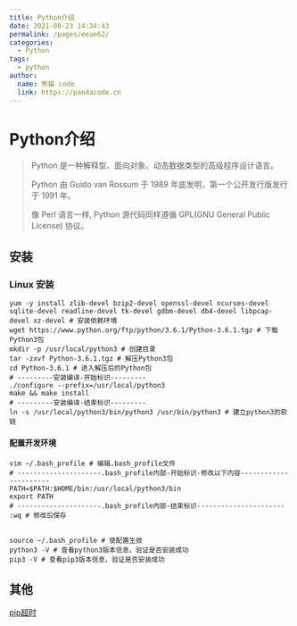 ```yaml
---
title: Python介绍
date: 2021-08-23 14:34:43
permalink: /pages/eeae62/
categories: 
  - Python
tags: 
  - python
author: 
  name: 熊猫 code
  link: https://pandacode.cn
---
```

# Python介绍

> Python 是一种解释型、面向对象、动态数据类型的高级程序设计语言。
>
> Python 由 Guido van Rossum 于 1989 年底发明，第一个公开发行版发行于 1991 年。
>
> 像 Perl 语言一样, Python 源代码同样遵循 GPL(GNU General Public License) 协议。

## 安装

### Linux 安装

```shell
yum -y install zlib-devel bzip2-devel openssl-devel ncurses-devel sqlite-devel readline-devel tk-devel gdbm-devel db4-devel libpcap-devel xz-devel # 安装依赖环境
wget https://www.python.org/ftp/python/3.6.1/Python-3.6.1.tgz # 下载Python3包
mkdir -p /usr/local/python3 # 创建目录
tar -zxvf Python-3.6.1.tgz # 解压Python3包
cd Python-3.6.1 # 进入解压后的Python包
# ---------安装编译-开始标识---------
./configure --prefix=/usr/local/python3 
make && make install
# ---------安装编译-结束标识---------
ln -s /usr/local/python3/bin/python3 /usr/bin/python3 # 建立python3的软链
```

#### 配置开发环境

```shell
vim ~/.bash_profile # 编辑.bash_profile文件
# ---------------------.bash_profile内部-开始标识-修改以下内容----------------------
PATH=$PATH:$HOME/bin:/usr/local/python3/bin
export PATH
# ---------------------.bash_profile内部-结束标识----------------------
:wq # 修改后保存


source ~/.bash_profile # 使配置生效
python3 -V # 查看python3版本信息，验证是否安装成功
pip3 -V # 查看pip3版本信息，验证是否安装成功
```

## 其他

[pip超时](https://blog.csdn.net/qq_39161804/article/details/81191977) 

